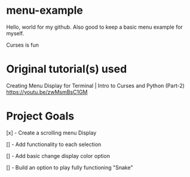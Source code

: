 # menu-example

Hello, world for my github. Also good to keep a basic menu example for myself.

Curses is fun

# Original tutorial(s) used

Creating Menu Display for Terminal | Intro to Curses and Python (Part-2)
https://youtu.be/zwMsmBsC1GM

# Project Goals
[x] - Create a scrolling menu Display

[]  - Add functionality to each selection

[]  - Add basic change display color option

[]  - Build an option to play fully functioning "Snake"
